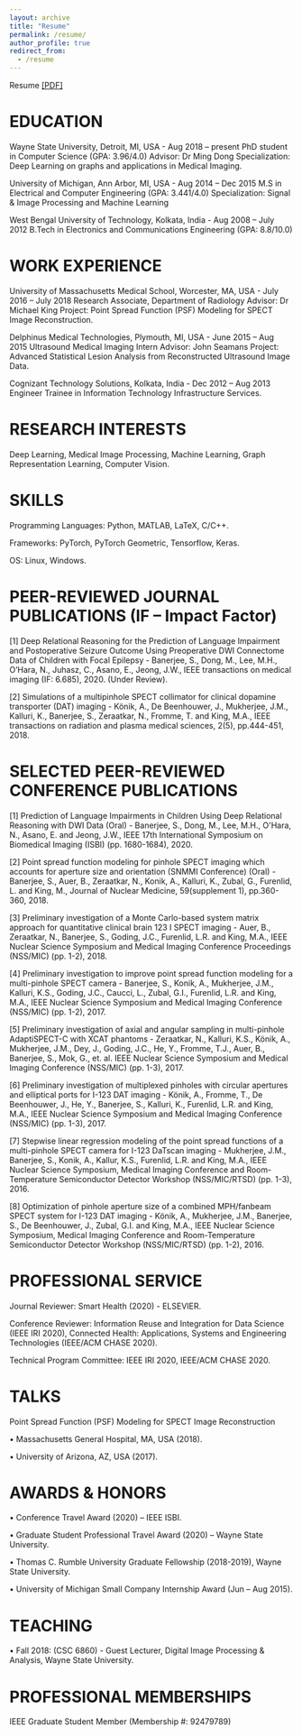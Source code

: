 ```yaml
---
layout: archive
title: "Resume"
permalink: /resume/
author_profile: true
redirect_from:
  - /resume
---
```


Resume <a href="https://soumbane.github.io/files/Resume_Sept_21_2020_Full.pdf">[PDF]</a>

EDUCATION
======
Wayne State University, Detroit, MI, USA - Aug 2018 – present
PhD student in Computer Science (GPA: 3.96/4.0)
Advisor: Dr Ming Dong
Specialization: Deep Learning on graphs and applications in Medical Imaging.

University of Michigan, Ann Arbor, MI, USA - Aug 2014 – Dec 2015
M.S in Electrical and Computer Engineering (GPA: 3.441/4.0)
Specialization: Signal & Image Processing and Machine Learning

West Bengal University of Technology, Kolkata, India - Aug 2008 – July 2012
B.Tech in Electronics and Communications Engineering (GPA: 8.8/10.0)

WORK EXPERIENCE
======
University of Massachusetts Medical School, Worcester, MA, USA - July 2016 – July 2018
Research Associate, Department of Radiology
Advisor: Dr Michael King
Project: Point Spread Function (PSF) Modeling for SPECT Image Reconstruction.

Delphinus Medical Technologies, Plymouth, MI, USA - June 2015 – Aug 2015
Ultrasound Medical Imaging Intern
Advisor: John Seamans
Project: Advanced Statistical Lesion Analysis from Reconstructed Ultrasound Image Data.

Cognizant Technology Solutions, Kolkata, India - Dec 2012 – Aug 2013
Engineer Trainee in Information Technology Infrastructure Services. 

RESEARCH INTERESTS
======
Deep Learning, Medical Image Processing, Machine Learning, Graph Representation Learning, Computer Vision.
  
SKILLS
======
Programming Languages: Python, MATLAB, LaTeX, C/C++.

Frameworks: PyTorch, PyTorch Geometric, Tensorflow, Keras.

OS: Linux, Windows.

PEER-REVIEWED JOURNAL PUBLICATIONS (IF – Impact Factor)
======
[1] Deep Relational Reasoning for the Prediction of Language Impairment and Postoperative Seizure Outcome Using Preoperative DWI Connectome Data of Children with Focal Epilepsy - Banerjee, S., Dong, M., Lee, M.H., O’Hara, N., Juhasz, C., Asano, E., Jeong, J.W., IEEE transactions on medical imaging (IF: 6.685), 2020. (Under Review).

[2] Simulations of a multipinhole SPECT collimator for clinical dopamine transporter (DAT) imaging - Könik, A., De Beenhouwer, J., Mukherjee, J.M., Kalluri, K., Banerjee, S., Zeraatkar, N., Fromme, T. and King, M.A., IEEE transactions on radiation and plasma medical sciences, 2(5), pp.444-451, 2018. 

SELECTED PEER-REVIEWED CONFERENCE PUBLICATIONS
======
[1] Prediction of Language Impairments in Children Using Deep Relational Reasoning with DWI Data (Oral) - Banerjee, S., Dong, M., Lee, M.H., O'Hara, N., Asano, E. and Jeong, J.W., IEEE 17th International Symposium on Biomedical Imaging (ISBI) (pp. 1680-1684), 2020. 

[2] Point spread function modeling for pinhole SPECT imaging which accounts for aperture size and orientation (SNMMI Conference) (Oral) - Banerjee, S., Auer, B., Zeraatkar, N., Konik, A., Kalluri, K., Zubal, G., Furenlid, L. and King, M., Journal of Nuclear Medicine, 59(supplement 1), pp.360-360, 2018.

[3] Preliminary investigation of a Monte Carlo-based system matrix approach for quantitative clinical brain 123 I SPECT imaging - Auer, B., Zeraatkar, N., Banerjee, S., Goding, J.C., Furenlid, L.R. and King, M.A., IEEE Nuclear Science Symposium and Medical Imaging Conference Proceedings (NSS/MIC) (pp. 1-2), 2018.

[4] Preliminary investigation to improve point spread function modeling for a multi-pinhole SPECT camera - Banerjee, S., Konik, A., Mukherjee, J.M., Kalluri, K.S., Goding, J.C., Caucci, L., Zubal, G.I., Furenlid, L.R. and King, M.A., IEEE Nuclear Science Symposium and Medical Imaging Conference (NSS/MIC) (pp. 1-2), 2017.

[5] Preliminary investigation of axial and angular sampling in multi-pinhole AdaptiSPECT-C with XCAT phantoms - Zeraatkar, N., Kalluri, K.S., Könik, A., Mukherjee, J.M., Dey, J., Goding, J.C., He, Y., Fromme, T.J., Auer, B., Banerjee, S., Mok, G., et. al. IEEE Nuclear Science Symposium and Medical Imaging Conference (NSS/MIC) (pp. 1-3), 2017.

[6] Preliminary investigation of multiplexed pinholes with circular apertures and elliptical ports for I-123 DAT imaging - Könik, A., Fromme, T., De Beenhouwer, J., He, Y., Banerjee, S., Kalluri, K., Furenlid, L.R. and King, M.A., IEEE Nuclear Science Symposium and Medical Imaging Conference (NSS/MIC) (pp. 1-3), 2017.

[7] Stepwise linear regression modeling of the point spread functions of a multi-pinhole SPECT camera for I-123 DaTscan imaging - Mukherjee, J.M., Banerjee, S., Konik, A., Kallur, K.S., Furenlid, L.R. and King, M.A., IEEE Nuclear Science Symposium, Medical Imaging Conference and Room-Temperature Semiconductor Detector Workshop (NSS/MIC/RTSD) (pp. 1-3), 2016.

[8] Optimization of pinhole aperture size of a combined MPH/fanbeam SPECT system for I-123 DAT imaging - Könik, A., Mukherjee, J.M., Banerjee, S., De Beenhouwer, J., Zubal, G.I. and King, M.A., IEEE Nuclear Science Symposium, Medical Imaging Conference and Room-Temperature Semiconductor Detector Workshop (NSS/MIC/RTSD) (pp. 1-2), 2016.

PROFESSIONAL SERVICE
======
Journal Reviewer: Smart Health (2020) - ELSEVIER.

Conference Reviewer: Information Reuse and Integration for Data Science (IEEE IRI 2020), Connected Health: Applications, Systems and Engineering Technologies (IEEE/ACM CHASE 2020).

Technical Program Committee: IEEE IRI 2020, IEEE/ACM CHASE 2020.

TALKS
======
Point Spread Function (PSF) Modeling for SPECT Image Reconstruction 

•	Massachusetts General Hospital, MA, USA (2018).

•	University of Arizona, AZ, USA (2017).

AWARDS & HONORS
======
•	Conference Travel Award (2020) – IEEE ISBI.

•	Graduate Student Professional Travel Award (2020) – Wayne State University.

•	Thomas C. Rumble University Graduate Fellowship (2018-2019), Wayne State University.

•	University of Michigan Small Company Internship Award (Jun – Aug 2015).

TEACHING
======
•	Fall 2018: (CSC 6860) - Guest Lecturer, Digital Image Processing & Analysis, Wayne State University.
  
PROFESSIONAL MEMBERSHIPS
======
IEEE Graduate Student Member (Membership #: 92479789) 
